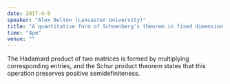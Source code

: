 ```yaml
---
date: 2017-4-5
speaker: "Alex Belton (Lancaster University)"
title: "A quantitative form of Schoenberg's theorem in fixed dimension (Joint work with D. Guillot, A. Khare and M. Putinar)"
time: "4pm"
venue: ""
---
```

The Hadamard product of two matrices is formed by multiplying
corresponding entries, and the Schur product theorem states that
this operation preserves positive semidefiniteness.
